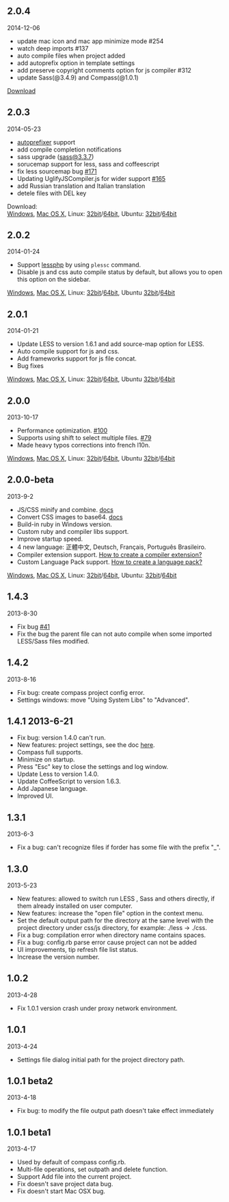 ## 2.0.4
2014-12-06

* update mac icon and mac app minimize mode #254
* watch deep imports #137
* auto compile files when project added
* add autoprefix option in template settings
* add preserve copyright comments option for js compiler #312
* update Sass(@3.4.9) and Compass(@1.0.1)

[Download](https://github.com/oklai/koala/releases/tag/v2.0.4)

## 2.0.3
2014-05-23

* [autoprefixer](https://github.com/ai/autoprefixer) support
* add compile completion notifications
* sass upgrade (sass@3.3.7)
* sorucemap support for less, sass and coffeescript
* fix less sourcemap bug [#171](https://github.com/oklai/koala/issues/171)
* Updating UglifyJSCompiler.js for wider support [#165](https://github.com/oklai/koala/issues/165)
* add Russian translation and Italian translation
* detele files with DEL key

Download:  
[Windows](https://www.amazon.com/clouddrive/share?s=nzk6bLqnSUgmH1k4JPpX00), [Mac OS X](https://www.amazon.com/clouddrive/share?s=L1bsihZaSY8k8dooe3Ni2Y), Linux: [32bit](https://www.amazon.com/clouddrive/share?s=Sd2Pq99uSQ4iJz0Y9PwfQI)/[64bit](https://www.amazon.com/clouddrive/share?s=c4glyJwmQ3gin6Uz5kqeK0), Ubuntu: [32bit](https://www.amazon.com/clouddrive/share?s=uPyHYhj3QpMmXwrmIOjU_w)/[64bit](https://www.amazon.com/clouddrive/share?s=AJfhBKi8Rccqn6j-2R9ctU)

## 2.0.2
2014-01-24

* Support [lessphp](http://leafo.net/lessphp/) by using `plessc` command.
* Disable js and css auto compile status by default, but allows you to open this option on the sidebar.

[Windows](https://www.amazon.com/clouddrive/share?s=nenUoHLVS6EnGwxGYWLFzY), [Mac OS X](https://www.amazon.com/clouddrive/share?s=Fwf4PXOES1Io0JRlGx3P7k), Linux: [32bit](https://www.amazon.com/clouddrive/share?s=BJGBimGKQDsiqL3pMmkSEA)/[64bit](https://www.amazon.com/clouddrive/share?s=6pYBp7DIRTwopyHcFv4f8c), Ubuntu [32bit](https://www.amazon.com/clouddrive/share?s=0IyKOEzMRXkr9gFyXCKVZk)/[64bit](https://www.amazon.com/clouddrive/share?s=2JRLmMZ_S5Iq8fzAZifUY0)

## 2.0.1
2014-01-21

* Update LESS to version 1.6.1 and add source-map option for LESS.
* Auto compile support for js and css.
* Add frameworks support for js file concat‎.
* Bug fixes

[Windows](https://www.amazon.com/clouddrive/share?s=0_Os5D5mRgkjOe8elWviHU), [Mac OS X](https://www.amazon.com/clouddrive/share?s=jrCTpybrSJYoGwVoh0yYNQ), Linux: [32bit](https://www.amazon.com/clouddrive/share?s=bm3LlO6fQYwv5gGwuXiidA)/[64bit](https://www.amazon.com/clouddrive/share?s=4zfeavdnQtosSbt08QLmjM), Ubuntu [32bit](https://www.amazon.com/clouddrive/share?s=Pzil6yZjQe8ub1yUdt7ycM)/[64bit](https://www.amazon.com/clouddrive/share?s=Gp6WK1QOQnctgFdamlLHhM)

## 2.0.0
2013-10-17

* Performance optimization. [#100](https://github.com/oklai/koala/issues/100)
* Supports using shift to select multiple files. [#79](https://github.com/oklai/koala/issues/79)
* Made heavy typos corrections into french l10n.

[Windows](https://www.amazon.com/clouddrive/share?s=GmpWIhgEQ5EnZDOrR0D7v8), [Mac OS X](https://www.amazon.com/clouddrive/share?s=YV_QSvRrRR8tEm5T1hLgsI), Linux: [32bit](https://www.amazon.com/clouddrive/share?s=ws3UhCIcT4Mo2uHUXNXeeo)/[64bit](https://www.amazon.com/clouddrive/share?s=yHzPh3FXTdMnrp1ozgI0g8), Ubuntu [32bit](https://www.amazon.com/clouddrive/share?s=3XIafPGUSPMsP5GonnG9bs)/[64bit](https://www.amazon.com/clouddrive/share?s=hpHEGI4eRXco1-joGp22J8)

## 2.0.0-beta
2013-9-2

* JS/CSS minify and combine. [docs](https://github.com/oklai/koala/wiki/JS-CSS-minify-and-combine)
* Convert CSS images to base64. [docs](https://github.com/oklai/koala/wiki/JS-CSS-minify-and-combine#convert-css-images-to-base64)
* Build-in ruby in Windows version.
* Custom ruby and compiler libs support.
* Improve startup speed.
* 4 new language: 正體中文, Deutsch, Français, Português Brasileiro.
* Compiler extension support. [How to create a compiler extension?](https://github.com/oklai/koala/tree/master/src/app/templates/compiler)
* Custom Language Pack support. [How to create a language pack?](https://github.com/oklai/koala/tree/master/src/app/templates/locales)

[Windows](https://www.amazon.com/clouddrive/share?s=qng8__f6Qywp1MHlIBSvzU), [Mac OS X](https://www.amazon.com/clouddrive/share?s=xOfhq6uUQWonsvM4wcYSBI), Linux: [32bit](https://www.amazon.com/clouddrive/share?s=83_IglXmQbkp-aZqlToP6A)/[64bit](https://www.amazon.com/clouddrive/share?s=Sbz6xXWtQwUskz98IX4DwE), Ubuntu: [32bit](https://www.amazon.com/clouddrive/share?s=8U4cNCa-TM4j0HXKdKADYg)/[64bit](https://www.amazon.com/clouddrive/share?s=HTIIYSB7ToAiTnmZwvVSYk)

## 1.4.3
2013-8-30

* Fix bug [#41](https://github.com/oklai/koala/issues/41)
* Fix the bug the parent file can not auto compile when some imported LESS/Sass files modified.

## 1.4.2
2013-8-16

* Fix bug: create compass project config error.
* Settings windows: move "Using System Libs" to "Advanced".

## 1.4.1 2013-6-21
* Fix bug: version 1.4.0 can't run.
* New features: project settings, see the doc [here](https://github.com/oklai/koala/wiki/Using-project-settings).
* Compass full supports.
* Minimize on startup.
* Press "Esc" key to close the settings and log window.
* Update Less to version 1.4.0.
* Update CoffeeScript to version 1.6.3.
* Add Japanese language.
* Improved UI.

## 1.3.1
2013-6-3

* Fix a bug: can't recognize files if forder has some file with the prefix "_".

## 1.3.0
2013-5-23

* New features: allowed to switch run LESS , Sass and others directly, if them already installed on user computer.
* New features: increase the "open file" option in the context menu.
* Set the default output path for the directory at the same level with the project directory under css/js directory, for example: ./less -> ./css.
* Fix a bug: compilation error when directory name contains spaces.
* Fix a bug: config.rb parse error cause project can not be added
* UI improvements, tip refresh file list status.
* Increase the version number.

## 1.0.2
2013-4-28

* Fix 1.0.1 version crash under proxy network environment.

## 1.0.1
2013-4-24

* Settings file dialog initial path for the project directory path.

## 1.0.1 beta2
2013-4-18

* Fix bug: to modify the file output path doesn't take effect immediately

## 1.0.1 beta1
2013-4-17

* Used by default of compass config.rb.
* Multi-file operations, set outpath and delete function.
* Support Add file into the current project.
* Fix doesn't save project data bug.
* Fix doesn't start Mac OSX bug.